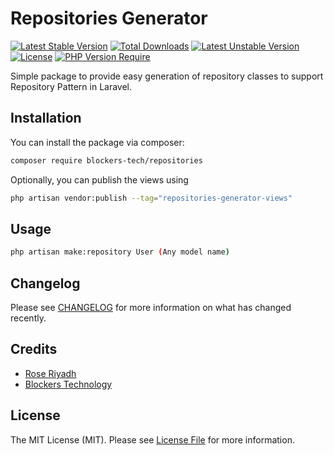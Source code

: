 # Repositories Generator

[![Latest Stable Version](http://poser.pugx.org/blockers-tech/repositories/v)](https://packagist.org/packages/blockers-tech/repositories) [![Total Downloads](http://poser.pugx.org/blockers-tech/repositories/downloads)](https://packagist.org/packages/blockers-tech/repositories) [![Latest Unstable Version](http://poser.pugx.org/blockers-tech/repositories/v/unstable)](https://packagist.org/packages/blockers-tech/repositories) [![License](http://poser.pugx.org/blockers-tech/repositories/license)](https://packagist.org/packages/blockers-tech/repositories) [![PHP Version Require](http://poser.pugx.org/blockers-tech/repositories/require/php)](https://packagist.org/packages/blockers-tech/repositories)

Simple package to provide easy generation of repository classes to support Repository Pattern in Laravel.

## Installation

You can install the package via composer:

```bash
composer require blockers-tech/repositories
```



Optionally, you can publish the views using

```bash
php artisan vendor:publish --tag="repositories-generator-views"
```

## Usage

```bash
php artisan make:repository User (Any model name)
```

## Changelog

Please see [CHANGELOG](CHANGELOG.md) for more information on what has changed recently.

## Credits

- [Rose Riyadh](https://github.com/roseriyadh)
- [Blockers Technology](https://github.com/blockers-tech)

## License

The MIT License (MIT). Please see [License File](LICENSE.md) for more information.
